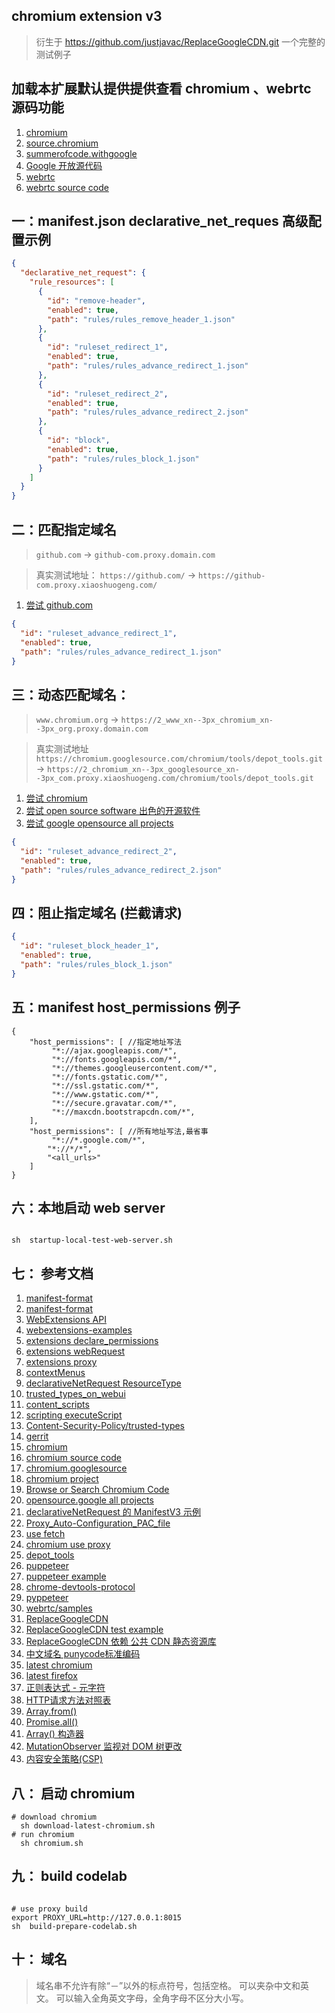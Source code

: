 ## chromium extension v3
> 衍生于 https://github.com/justjavac/ReplaceGoogleCDN.git 
> 一个完整的 测试例子

## 加载本扩展默认提供提供查看 chromium 、webrtc 源码功能

1. [chromium ](https://www.chromium.org/)
2. [source.chromium](https://source.chromium.org/)
3. [summerofcode.withgoogle](https://summerofcode.withgoogle.com/programs/2022/organizations)
4. [Google 开放源代码](https://cs.opensource.google/)
5. [webrtc](https://webrtc.org/)
5. [webrtc source code](https://chromium.googlesource.com/external/webrtc)

## 一：manifest.json declarative_net_reques 高级配置示例

```json
{
  "declarative_net_request": {
    "rule_resources": [
      {
        "id": "remove-header",
        "enabled": true,
        "path": "rules/rules_remove_header_1.json"
      },
      {
        "id": "ruleset_redirect_1",
        "enabled": true,
        "path": "rules/rules_advance_redirect_1.json"
      },
      {
        "id": "ruleset_redirect_2",
        "enabled": true,
        "path": "rules/rules_advance_redirect_2.json"
      },
      {
        "id": "block",
        "enabled": true,
        "path": "rules/rules_block_1.json"
      }
    ]
  }
}
```

## 二：匹配指定域名

> `github.com` -> `github-com.proxy.domain.com`

> 真实测试地址： `https://github.com/` -> `https://github-com.proxy.xiaoshuogeng.com/`

1. [尝试 github.com ](https://github.com/)

```json
{
  "id": "ruleset_advance_redirect_1",
  "enabled": true,
  "path": "rules/rules_advance_redirect_1.json"
}
```

## 三：动态匹配域名：

> `www.chromium.org` -> `https://2_www_xn--3px_chromium_xn--3px_org.proxy.domain.com`

> 真实测试地址 `https://chromium.googlesource.com/chromium/tools/depot_tools.git` -> `https://2_chromium_xn--3px_googlesource_xn--3px_com.proxy.xiaoshuogeng.com/chromium/tools/depot_tools.git`

1. [尝试 chromium ](https://chromium.googlesource.com/chromium/src/+/main/docs/linux/build_instructions.md)
2. [尝试 open source software 出色的开源软件 ](https://summerofcode.withgoogle.com/programs/2022/organizations)
3. [尝试 google opensource all projects ](https://cs.opensource.google/)

```json
{
  "id": "ruleset_advance_redirect_2",
  "enabled": true,
  "path": "rules/rules_advance_redirect_2.json"
}
```

## 四：阻止指定域名 (拦截请求)

```json
{
  "id": "ruleset_block_header_1",
  "enabled": true,
  "path": "rules/rules_block_1.json"
}
```

## 五：manifest host_permissions 例子

```
{
    "host_permissions": [ //指定地址写法
         "*://ajax.googleapis.com/*",
         "*://fonts.googleapis.com/*",
         "*://themes.googleusercontent.com/*",
         "*://fonts.gstatic.com/*",
         "*://ssl.gstatic.com/*",
         "*://www.gstatic.com/*",
         "*://secure.gravatar.com/*",
         "*://maxcdn.bootstrapcdn.com/*",
    ],
    "host_permissions": [ //所有地址写法,最省事
         "*://*.google.com/*",
        "*://*/*",
        "<all_urls>"
    ]
}
```

## 六：本地启动 web server

```shell

sh  startup-local-test-web-server.sh

```

## 七： 参考文档

1. [manifest-format](https://developer.chrome.com/docs/extensions/mv3/manifest/)
2. [manifest-format](https://docs.microsoft.com/en-us/microsoft-edge/extensions-chromium/getting-started/manifest-format)
3. [WebExtensions API](https://developer.mozilla.org/en-US/docs/Mozilla/Add-ons/WebExtensions)
4. [webextensions-examples](https://github.com/mdn/webextensions-examples.git)
5. [extensions declare_permissions ](https://developer.chrome.com/docs/extensions/mv3/declare_permissions/)
6. [extensions webRequest](https://developer.chrome.com/docs/extensions/reference/webRequest/#event-onHeadersReceived)
7. [extensions proxy](https://developer.chrome.com/docs/extensions/reference/proxy/)
8. [contextMenus](https://developer.chrome.com/docs/extensions/reference/contextMenus//docs/extensions/reference/contextMenus/)
9. [declarativeNetRequest ResourceType](https://developer.chrome.com/docs/extensions/reference/declarativeNetRequest/#type-ResourceType)
10. [trusted_types_on_webui](https://chromium.googlesource.com/chromium/src/+/refs/heads/main/docs/trusted_types_on_webui.md)
11. [content_scripts](https:////developer.chrome.com/docs/extensions/mv3/content_scripts/)
12. [scripting executeScript](https://developer.chrome.com/docs/extensions/reference/scripting/#handling-results)
13. [Content-Security-Policy/trusted-types](https://developer.mozilla.org/en-US/docs/Web/HTTP/Headers/Content-Security-Policy/trusted-types)
14. [gerrit](https://gerrit.googlesource.com/gerrit)
15. [chromium](https://www.chromium.org)
16. [chromium source code](https://chromium.googlesource.com/chromium/src/+/main/docs/get_the_code.md)
17. [chromium.googlesource](https://chromium.googlesource.com/chromium/src)
18. [chromium project](https://source.chromium.org/chromium)
19. [Browse or Search Chromium Code](https://source.chromium.org/chromium)
20. [opensource.google all projects ](https://cs.opensource.google/)
21. [declarativeNetRequest 的 ManifestV3 示例](https://52sbl.cn/discussion/1754.html)
22. [Proxy_Auto-Configuration_PAC_file](https://developer.mozilla.org/en-US/docs/Web/HTTP/Proxy_servers_and_tunneling/Proxy_Auto-Configuration_PAC_file)
23. [use fetch](https://developer.mozilla.org/zh-CN/docs/Web/API/Fetch_API/Using_Fetch)
24. [chromium use proxy](https://www.chromium.org/developers/design-documents/network-settings/)
25. [depot_tools](https://chromium.googlesource.com/chromium/tools/depot_tools.git)
26. [puppeteer](https://github.com/puppeteer/puppeteer.git)
27. [puppeteer example](https://github.com/puppeteer/puppeteer/tree/main/examples)
28. [chrome-devtools-protocol](https://github.com/ChromeDevTools/awesome-chrome-devtools#chrome-devtools-protocol)
29. [pyppeteer](https://github.com/pyppeteer/pyppeteer.git)
30. [webrtc/samples](https://github.com/webrtc/samples.git)
31. [ReplaceGoogleCDN](https://github.com/justjavac/ReplaceGoogleCDN.git)
32. [ReplaceGoogleCDN test example](https://github.com/justjavac/ReplaceGoogleCDN/tree/master/extension/test)
33. [ReplaceGoogleCDN 依赖 公共 CDN 静态资源库 ](https://github.com/justjavac/ReplaceGoogleCDN/tree/master/extension/rules)
34. [中文域名 punycode标准编码](https://en.wikipedia.org/wiki/Punycode)
35. [latest chromium ](https://download-chromium.appspot.com/)
36. [latest firefox](https://www.mozilla.org/en-US/firefox/all/#product-desktop-release)
37. [正则表达式 - 元字符](https://www.runoob.com/regexp/regexp-metachar.html)
38. [HTTP请求方法对照表](http://www.yunjson.com/httprequest/)
39. [Array.from()](https://developer.mozilla.org/zh-CN/docs/Web/JavaScript/Reference/Global_Objects/Array/from)
40. [Promise.all()](https://developer.mozilla.org/zh-CN/docs/Web/JavaScript/Reference/Global_Objects/Promise/all)
41. [Array() 构造器](https://developer.mozilla.org/zh-CN/docs/Web/JavaScript/Reference/Global_Objects/Array/Array)
42. [ MutationObserver 监视对 DOM 树更改](https://developer.mozilla.org/zh-CN/docs/Web/API/MutationObserver)
43. [内容安全策略(CSP) ](https://content-security-policy.com/)



## 八： 启动 chromium

```shell
# download chromium
  sh download-latest-chromium.sh
# run chromium
  sh chromium.sh

```

## 九： build codelab

```shell

# use proxy build
export PROXY_URL=http://127.0.0.1:8015
sh  build-prepare-codelab.sh

```

## 十： 域名
> 域名串不允许有除“－”以外的标点符号，包括空格。 可以夹杂中文和英文。 可以输入全角英文字母，全角字母不区分大小写。